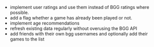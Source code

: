 - implement user ratings and use them instead of BGG ratings where possible.
- add a flag whether a game has already been played or not.
- implement age recommendations
- refresh existing data regularly without overusing the BGG API
- add friends with their own bgg usernames and optionally add their games to the list

